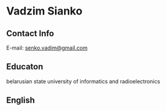 # Vadzim Sianko

## Contact Info

E-mail: senko.vadim@gmail.com


## Educaton
belarusian state university of informatics and radioelectronics

## English
